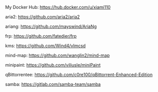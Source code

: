 My Docker Hub: https://hub.docker.com/u/xiami110

aria2: https://github.com/aria2/aria2

ariang: https://github.com/mayswind/AriaNg

frp: https://github.com/fatedier/frp

kms: https://github.com/Wind4/vlmcsd

mind-map: https://github.com/wanglin2/mind-map

minipaint: https://github.com/viliusle/miniPaint

qBittorrentee: https://github.com/c0re100/qBittorrent-Enhanced-Edition

samba: https://gitlab.com/samba-team/samba
